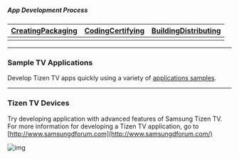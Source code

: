 ##### App Development Process

| [Creating](http://www.samsungdforum.com/TizenGuide/?FolderName=tizen1221&FileName=index.html)[Packaging](http://www.samsungdforum.com/TizenGuide/?FolderName=tizen1261&FileName=index.html) | [Coding](http://www.samsungdforum.com/TizenGuide/?FolderName=tizen1721&FileName=index.html)[Certifying](http://www.samsungdforum.com/TizenGuide/?FolderName=tizen3531&FileName=index.html) | [Building](http://www.samsungdforum.com/TizenGuide/?FolderName=tizen4151&FileName=index.html)[Distributing](http://www.samsungdforum.com/Support/Distribution) |
| ---------------------------------------- | ---------------------------------------- | ---------------------------------------- |
|                                          |                                          |                                          |

------

### Sample TV Applications

Develop Tizen TV apps quickly using a variety of [applications samples](http://www.samsungdforum.com/TizenSampleGuide/).

------

### Tizen TV Devices

 Try developing application with advanced features of Samsung Tizen TV. For more information for developing a Tizen TV application, go to [http://www.samsungdforum.com](http://www.samsungdforum.com/)

![img](https://developer.tizen.org/sites/default/files/images/profile_tv_devices.jpg)

 